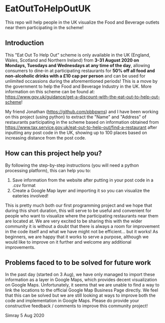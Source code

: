 # EatOutToHelpOutUK
This repo will help people in the UK visualize the Food and Beverage outlets near them participating in the scheme!


## Introduction
This "Eat Out To Help Out" scheme is only available in the UK (England, Wales, Scotland and Northern Ireland) from **3-31 August 2020 on Mondays, Tuesdays and Wednesdays at any time of the day**, allowing consumers to dine-in at participating restaurants for **50% off all food and non-alcoholic drinks with a £10 cap per person** and can be used for unlimited occassions during the aforementioned periods! This is a move by the government to help the Food and Beverage Industry in the UK. More information on this scheme can be found at: https://www.gov.uk/guidance/get-a-discount-with-the-eat-out-to-help-out-scheme!

My friend Jonathan (https://github.com/pbbpwns) and I have been working on this project (using python) to extract the "Name" and "Address" of restaurants participating in the scheme based on information obtained from https://www.tax.service.gov.uk/eat-out-to-help-out/find-a-restaurant after inputting any post code in the UK, showing up to 100 places based on increasing distance from the post code. 

## How can this project help you?
By following the step-by-step instructions (you will need a python processing platform), this can help you to:
1) Save information from the website after putting in your post code in a .csv format
2) Create a Google Map layer and importing it so you can visualize the eateries involved!

This is pretty much both our first programming project and we hope that during this short duration, this will serve to be useful and convenient for people who want to visualize where the participating restaurants near them are located at. We are very excited to be sharing this with the wider community it is without a doubt that there is always a room for improvement in the code itself and what we have might not be efficient... but it works! As beginners, we are happy that it works to serve a purpose, although we would like to improve on it further and welcome any additional improvements.

## Problems faced to to be solved for future work
In the past day (started on 3 Aug), we have only managed to import these information as a layer in Google Maps, which provides decent visualization on Google Maps. Unfortunately, it seems that we are unable to find a way to link the locations to the official Google Map Business Page directly. We feel that this can be solved but we are still looking at ways to improve both the code and implementation in Google Maps. Please do provide your constructive feedback / comments to improve this community project!

Simray
5 Aug 2020

